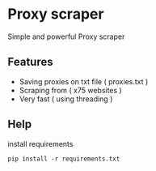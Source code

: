 # Proxy scraper
Simple and powerful Proxy scraper

## Features
- Saving proxies on txt file ( proxies.txt )
- Scraping from ( x75 websites ) 
- Very fast ( using threading )

## Help

install requirements
```
pip install -r requirements.txt
```
